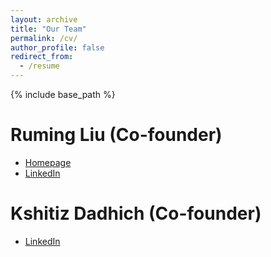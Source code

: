 ```yaml
---
layout: archive
title: "Our Team"
permalink: /cv/
author_profile: false
redirect_from:
  - /resume
---
```


{% include base_path %}

Ruming Liu (Co-founder)
======
* [Homepage](https://ronming1303.github.io)
* [LinkedIn](https://www.linkedin.com/in/ruming-liu-609680176/)

Kshitiz Dadhich (Co-founder)
======
* [LinkedIn](https://www.linkedin.com/in/kshitiz-dadhich-3217222b2/)

